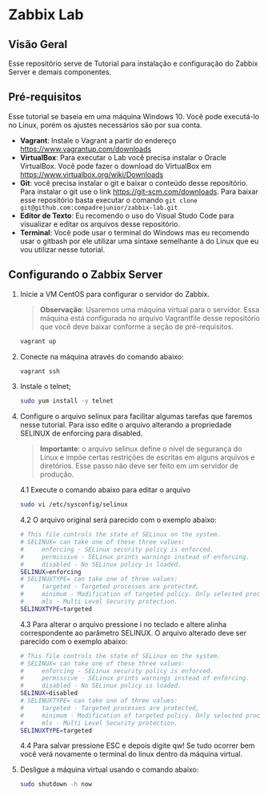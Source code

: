 # Zabbix Lab
## Visão Geral
Esse repositório serve de Tutorial para instalação e configuração do Zabbix Server e demais componentes. 

## Pré-requisitos
Esse tutorial se baseia em uma máquina Windows 10. Você pode executá-lo no Linux, porém os ajustes necessários são por sua conta. 

- **Vagrant**: Instale o Vagrant a partir do endereço https://www.vagrantup.com/downloads
- **VirtualBox**: Para executar o Lab você precisa instalar o Oracle VirtualBox. Você pode fazer o download do VirtualBox em https://www.virtualbox.org/wiki/Downloads
- **Git**: você precisa instalar o git e baixar o conteúdo desse repositório. Para instalar o git use o link https://git-scm.com/downloads. Para baixar esse repositório basta executar o comando ```git clone git@github.com:compadrejunior/zabbix-lab.git```
- **Editor de Texto**: Eu recomendo o uso do Visual Studo Code para visualizar e editar os arquivos desse repositório.
- **Terminal**: Você pode usar o terminal do Windows mas eu recomendo usar o gitbash por ele utilizar uma sintaxe semelhante à do Linux que eu vou utilizar nesse tutorial. 

## Configurando o Zabbix Server
1. Inicie a VM CentOS para configurar o servidor do Zabbix.   
    > **Observação**: Usaremos uma máquina virtual para o servidor. Essa máquina está configurada no arquivo Vagrantfile desse repositório que você deve baixar conforme a seção de pré-requisitos. 

    ```bash
    vagrant up
    ```

2. Conecte na máquina através do comando abaixo:

    ```bash
    vagrant ssh
    ```

3. Instale o telnet;

    ```bash
    sudo yum install -y telnet
    ```

4. Configure o arquivo selinux para facilitar algumas tarefas que faremos nesse tutorial. Para isso edite o arquivo alterando a propriedade SELINUX de enforcing para disabled.
    > **Importante**: o arquivo selinux define o nível de segurança do Linux e impõe certas restrições de escritas em alguns arquivos e diretórios. Esse passo não deve ser feito em um servidor de produção.

    4.1 Execute o comando abaixo para editar o arquivo

    ```bash
    sudo vi /etc/sysconfig/selinux
    ```

    4.2 O arquivo original será parecido com o exemplo abaixo:

    ```bash
    # This file controls the state of SELinux on the system.
    # SELINUX= can take one of these three values:
    #     enforcing - SELinux security policy is enforced.
    #     permissive - SELinux prints warnings instead of enforcing.
    #     disabled - No SELinux policy is loaded.
    SELINUX=enforcing
    # SELINUXTYPE= can take one of three values:
    #     targeted - Targeted processes are protected,
    #     minimum - Modification of targeted policy. Only selected processes are protected.
    #     mls - Multi Level Security protection.
    SELINUXTYPE=targeted
    ```

    4.3 Para alterar o arquivo pressione i no teclado e altere alinha correspondente ao parâmetro SELINUX. O arquivo alterado deve ser parecido com o exemplo abaixo:

    ```bash
    # This file controls the state of SELinux on the system.
    # SELINUX= can take one of these three values:
    #     enforcing - SELinux security policy is enforced.
    #     permissive - SELinux prints warnings instead of enforcing.
    #     disabled - No SELinux policy is loaded.
    SELINUX=disabled
    # SELINUXTYPE= can take one of three values:
    #     targeted - Targeted processes are protected,
    #     minimum - Modification of targeted policy. Only selected processes are protected.
    #     mls - Multi Level Security protection.
    SELINUXTYPE=targeted
    ```

    4.4 Para salvar pressione ESC e depois digite qw! Se tudo ocorrer bem você verá novamente o terminal do linux dentro da máquina virtual. 

5. Desligue a máquina virtual usando o comando abaixo:

    ```bash
    sudo shutdown -h now 
    ```



